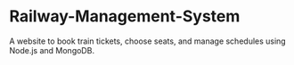 # Railway-Management-System
A website to book train tickets, choose seats, and manage schedules using Node.js and MongoDB.
